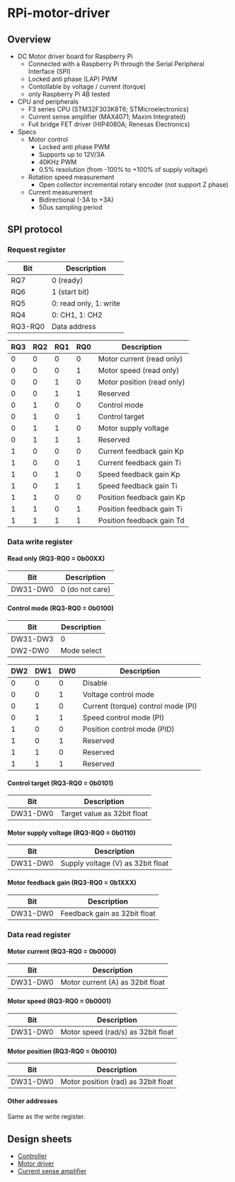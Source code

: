 # RPi-motor-driver

## Overview

+ DC Motor driver board for Raspberry Pi
  + Connected with a Raspberry Pi through the Serial Peripheral Interface (SPI)
  + Locked anti phase (LAP) PWM
  + Contollable by voltage / current (torque)
  + only Raspberry Pi 4B tested
+ CPU and peripherals
  + F3 series CPU (STM32F303K8T6; STMicroelectronics)
  + Current sense amplifier (MAX4071; Maxim Integrated)
  + Full bridge FET driver (HIP4080A; Renesas Electronics)
+ Specs
  + Motor control
    + Locked anti phase PWM
    + Supports up to 12V/3A
    + 40KHz PWM
    + 0.5% resolution (from -100% to +100% of supply voltage)
  + Rotation speed measurement
    + Open collector incremental rotary encoder (not support Z phase)
  + Current measurement
    + Bidirectional (-3A to +3A)
    + 50us sampling period

## SPI protocol

### Request register

| Bit | Description |
| - | - |
| RQ7 | 0 (ready) |
| RQ6 | 1 (start bit) |
| RQ5 | 0: read only, 1: write |
| RQ4 | 0: CH1, 1: CH2 |
| RQ3-RQ0 | Data address |

| RQ3 | RQ2 | RQ1 | RQ0 | Description |
| - | - | - | - | - |
| 0 | 0 | 0 | 0 | Motor current (read only) |
| 0 | 0 | 0 | 1 | Motor speed (read only) |
| 0 | 0 | 1 | 0 | Motor position (read only) |
| 0 | 0 | 1 | 1 | Reserved |
| 0 | 1 | 0 | 0 | Control mode |
| 0 | 1 | 0 | 1 | Control target |
| 0 | 1 | 1 | 0 | Motor supply voltage |
| 0 | 1 | 1 | 1 | Reserved |
| 1 | 0 | 0 | 0 | Current feedback gain Kp |
| 1 | 0 | 0 | 1 | Current feedback gain Ti |
| 1 | 0 | 1 | 0 | Speed feedback gain Kp |
| 1 | 0 | 1 | 1 | Speed feedback gain Ti |
| 1 | 1 | 0 | 0 | Position feedback gain Kp |
| 1 | 1 | 0 | 1 | Position feedback gain Ti |
| 1 | 1 | 1 | 1 | Position feedback gain Td |

### Data write register

#### Read only (RQ3-RQ0 = 0b00XX)

| Bit | Description |
| - | - |
| DW31-DW0 | 0 (do not care) |

#### Control mode (RQ3-RQ0 = 0b0100)

| Bit | Description |
| - | - |
| DW31-DW3 | 0 |
| DW2-DW0 | Mode select |

| DW2 | DW1 | DW0 | Description |
| - | - | - | - |
| 0 | 0 | 0 | Disable |
| 0 | 0 | 1 | Voltage control mode|
| 0 | 1 | 0 | Current (torque) control mode (PI) |
| 0 | 1 | 1 | Speed control mode (PI) |
| 1 | 0 | 0 | Position control mode (PID) |
| 1 | 0 | 1 | Reserved |
| 1 | 1 | 0 | Reserved |
| 1 | 1 | 1 | Reserved |

#### Control target (RQ3-RQ0 = 0b0101)

| Bit | Description |
| - | - |
| DW31-DW0 | Target value as 32bit float |

#### Motor supply voltage (RQ3-RQ0 = 0b0110)

| Bit | Description |
| - | - |
| DW31-DW0 | Supply voltage (V) as 32bit float |

#### Motor feedback gain (RQ3-RQ0 = 0b1XXX)

| Bit | Description |
| - | - |
| DW31-DW0 | Feedback gain as 32bit float |

### Data read register

#### Motor current (RQ3-RQ0 = 0b0000)

| Bit | Description |
| - | - |
| DW31-DW0 | Motor current (A) as 32bit float |

#### Motor speed (RQ3-RQ0 = 0b0001)

| Bit | Description |
| - | - |
| DW31-DW0 | Motor speed (rad/s) as 32bit float |

#### Motor position (RQ3-RQ0 = 0b0010)

| Bit | Description |
| - | - |
| DW31-DW0 | Motor position (rad) as 32bit float |

#### Other addresses

Same as the write register.

## Design sheets

+ [Controller](docs/Controller.md)
+ [Motor driver](docs/MotorDriver.md)
+ [Current sense amplifier](docs/CurrentSenseAmp.md)
